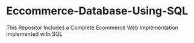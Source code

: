 # Eccommerce-Database-Using-SQL
This Repositor Includes a Complete Ecommerce Web Implementation implemented with SQL
